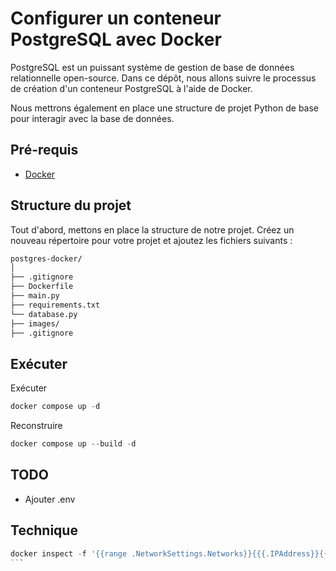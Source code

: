 # Configurer un conteneur PostgreSQL avec Docker
PostgreSQL est un puissant système de gestion de base de données relationnelle open-source. Dans ce dépôt, nous allons suivre le processus de création d'un conteneur PostgreSQL à l'aide de Docker.

Nous mettrons également en place une structure de projet Python de base pour interagir avec la base de données.

## Pré-requis
- [Docker](https://www.docker.com/)

## Structure du projet
Tout d'abord, mettons en place la structure de notre projet. Créez un nouveau répertoire pour votre projet et ajoutez les fichiers suivants :

```markdown
postgres-docker/
│
├── .gitignore
├── Dockerfile
├── main.py
├── requirements.txt
└── database.py
├── images/
├── .gitignore
```

## Exécuter
Exécuter
``` Powershell
docker compose up -d
```
Reconstruire
``` Powershell
docker compose up --build -d
```
## TODO
- Ajouter .env

## Technique
```` Powershell
docker inspect -f '{{range .NetworkSettings.Networks}}{{{.IPAddress}}{{{end}}' postgres-docker-basic-db-1
```